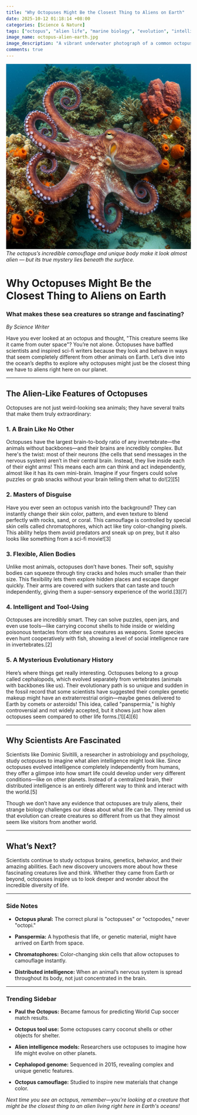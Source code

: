 ```yaml
---
title: "Why Octopuses Might Be the Closest Thing to Aliens on Earth"
date: 2025-10-12 01:18:14 +08:00
categories: [Science & Nature]
tags: ["octopus", "alien life", "marine biology", "evolution", "intelligence"]
image_name: octopus-alien-earth.jpg
image_description: "A vibrant underwater photograph of a common octopus (Octopus vulgaris) displaying its complex skin texture and color-changing abilities while extending multiple arms, surrounded by coral and blue ocean water."
comments: true
---
```



![The octopus’s incredible camouflage and unique body make it look almost alien — but its true mystery lies beneath the surface.](/assets/images/octopus-alien-earth.jpg)
*The octopus’s incredible camouflage and unique body make it look almost alien — but its true mystery lies beneath the surface.*

<!-- Image Description: A vibrant underwater photograph of a common octopus (Octopus vulgaris) displaying its complex skin texture and color-changing abilities while extending multiple arms, surrounded by coral and blue ocean water. -->


# Why Octopuses Might Be the Closest Thing to Aliens on Earth

### What makes these sea creatures so strange and fascinating?

*By Science Writer*

Have you ever looked at an octopus and thought, "This creature seems like it came from outer space"? You’re not alone. Octopuses have baffled scientists and inspired sci-fi writers because they look and behave in ways that seem completely different from other animals on Earth. Let’s dive into the ocean’s depths to explore why octopuses might just be the closest thing we have to aliens right here on our planet.

---

## The Alien-Like Features of Octopuses

Octopuses are not just weird-looking sea animals; they have several traits that make them truly extraordinary:

### 1. A Brain Like No Other

Octopuses have the largest brain-to-body ratio of any invertebrate—the animals without backbones—and their brains are incredibly complex. But here's the twist: most of their neurons (the cells that send messages in the nervous system) aren’t in their central brain. Instead, they live inside each of their eight arms! This means each arm can think and act independently, almost like it has its own mini-brain. Imagine if your fingers could solve puzzles or grab snacks without your brain telling them what to do![2][5]

### 2. Masters of Disguise

Have you ever seen an octopus vanish into the background? They can instantly change their skin color, pattern, and even texture to blend perfectly with rocks, sand, or coral. This camouflage is controlled by special skin cells called chromatophores, which act like tiny color-changing pixels. This ability helps them avoid predators and sneak up on prey, but it also looks like something from a sci-fi movie![3]

### 3. Flexible, Alien Bodies

Unlike most animals, octopuses don’t have bones. Their soft, squishy bodies can squeeze through tiny cracks and holes much smaller than their size. This flexibility lets them explore hidden places and escape danger quickly. Their arms are covered with suckers that can taste and touch independently, giving them a super-sensory experience of the world.[3][7]

### 4. Intelligent and Tool-Using

Octopuses are incredibly smart. They can solve puzzles, open jars, and even use tools—like carrying coconut shells to hide inside or wielding poisonous tentacles from other sea creatures as weapons. Some species even hunt cooperatively with fish, showing a level of social intelligence rare in invertebrates.[2]

### 5. A Mysterious Evolutionary History

Here’s where things get really interesting. Octopuses belong to a group called cephalopods, which evolved separately from vertebrates (animals with backbones like us). Their evolutionary path is so unique and sudden in the fossil record that some scientists have suggested their complex genetic makeup might have an extraterrestrial origin—maybe genes delivered to Earth by comets or asteroids! This idea, called "panspermia," is highly controversial and not widely accepted, but it shows just how alien octopuses seem compared to other life forms.[1][4][6]

---

## Why Scientists Are Fascinated

Scientists like Dominic Sivitilli, a researcher in astrobiology and psychology, study octopuses to imagine what alien intelligence might look like. Since octopuses evolved intelligence completely independently from humans, they offer a glimpse into how smart life could develop under very different conditions—like on other planets. Instead of a centralized brain, their distributed intelligence is an entirely different way to think and interact with the world.[5]

Though we don’t have any evidence that octopuses are truly aliens, their strange biology challenges our ideas about what life can be. They remind us that evolution can create creatures so different from us that they almost seem like visitors from another world.

---

## What’s Next?

Scientists continue to study octopus brains, genetics, behavior, and their amazing abilities. Each new discovery uncovers more about how these fascinating creatures live and think. Whether they came from Earth or beyond, octopuses inspire us to look deeper and wonder about the incredible diversity of life.

---

### Side Notes

- **Octopus plural:** The correct plural is "octopuses" or "octopodes," never "octopi."

- **Panspermia:** A hypothesis that life, or genetic material, might have arrived on Earth from space.

- **Chromatophores:** Color-changing skin cells that allow octopuses to camouflage instantly.

- **Distributed intelligence:** When an animal’s nervous system is spread throughout its body, not just concentrated in the brain.

---

### Trending Sidebar

- **Paul the Octopus:** Became famous for predicting World Cup soccer match results.

- **Octopus tool use:** Some octopuses carry coconut shells or other objects for shelter.

- **Alien intelligence models:** Researchers use octopuses to imagine how life might evolve on other planets.

- **Cephalopod genome:** Sequenced in 2015, revealing complex and unique genetic features.

- **Octopus camouflage:** Studied to inspire new materials that change color.


*Next time you see an octopus, remember—you’re looking at a creature that might be the closest thing to an alien living right here in Earth's oceans!*

